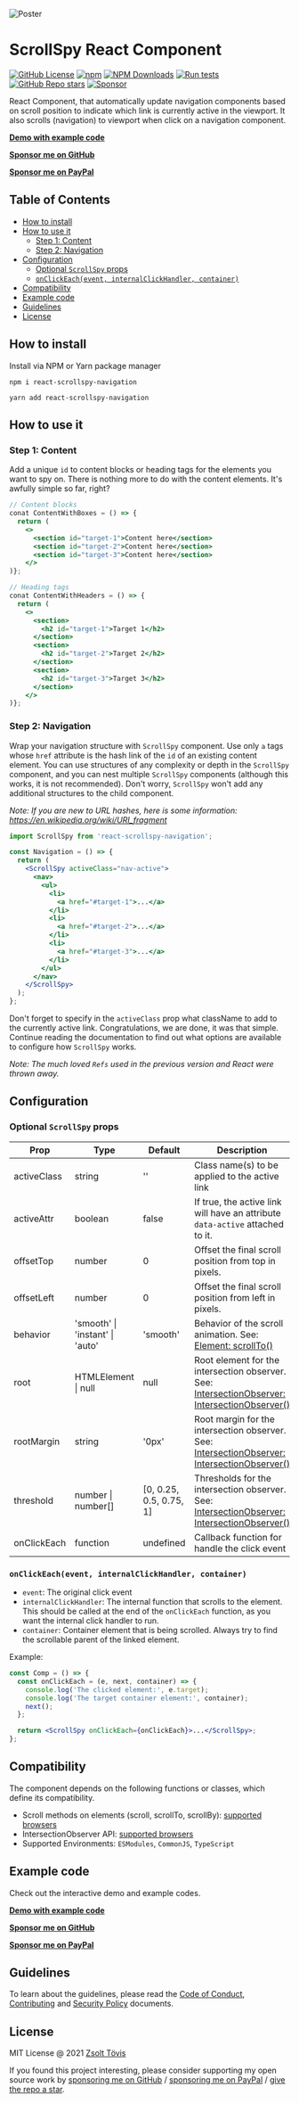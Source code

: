 ![Poster](assets/poster.png)

# ScrollSpy React Component

[![GitHub License](https://img.shields.io/github/license/toviszsolt/react-scrollspy?style=flat)](https://github.com/toviszsolt/react-scrollspy/blob/main/LICENSE)
[![npm](https://img.shields.io/npm/v/react-scrollspy-navigation?style=flat&color=red)](https://www.npmjs.com/package/react-scrollspy-navigation)
[![NPM Downloads](https://img.shields.io/npm/dw/react-scrollspy-navigation?style=flat&label=npm)](https://www.npmjs.com/package/react-scrollspy-navigation)
[![Run tests](https://github.com/toviszsolt/react-scrollspy/actions/workflows/main.yml/badge.svg)](https://github.com/toviszsolt/react-scrollspy/actions/workflows/main.yml)
[![GitHub Repo stars](https://img.shields.io/github/stars/toviszsolt/react-scrollspy?color=DAAA3F)](https://github.com/toviszsolt/react-scrollspy/stargazers)
[![Sponsor](https://img.shields.io/static/v1?label=sponsor&message=❤&color=ff69b4)](https://github.com/sponsors/toviszsolt)

React Component, that automatically update navigation components based on scroll position to indicate which link is
currently active in the viewport. It also scrolls (navigation) to viewport when click on a navigation component.

**[Demo with example code](https://32jhvk.csb.app)**

**[Sponsor me on GitHub](https://github.com/sponsors/toviszsolt)**

**[Sponsor me on PayPal](https://paypal.me/toviszsolt)**

## Table of Contents

<!-- TOC start (generated with https://github.com/derlin/bitdowntoc) -->

- [How to install](#how-to-install)
- [How to use it](#how-to-use-it)
  - [Step 1: Content](#step-1-content)
  - [Step 2: Navigation](#step-2-navigation)
- [Configuration](#configuration)
  - [Optional `ScrollSpy` props](#optional-scrollspy-props)
  - [`onClickEach(event, internalClickHandler, container)`](#onclickeachevent-internalclickhandler-container)
- [Compatibility](#compatibility)
- [Example code](#example-code)
- [Guidelines](#guidelines)
- [License](#license)

<!-- TOC end -->

## How to install

Install via NPM or Yarn package manager

```
npm i react-scrollspy-navigation
```

```
yarn add react-scrollspy-navigation
```

## How to use it

### Step 1: Content

Add a unique `id` to content blocks or heading tags for the elements you want to spy on. There is nothing more to do
with the content elements. It's awfully simple so far, right?

```jsx
// Content blocks
conat ContentWithBoxes = () => {
  return (
    <>
      <section id="target-1">Content here</section>
      <section id="target-2">Content here</section>
      <section id="target-3">Content here</section>
    </>
)};

// Heading tags
conat ContentWithHeaders = () => {
  return (
    <>
      <section>
        <h2 id="target-1">Target 1</h2>
      </section>
      <section>
        <h2 id="target-2">Target 2</h2>
      </section>
      <section>
        <h2 id="target-3">Target 3</h2>
      </section>
    </>
)};
```

### Step 2: Navigation

Wrap your navigation structure with `ScrollSpy` component. Use only `a` tags whose `href` attribute is the hash link of
the `id` of an existing content element. You can use structures of any complexity or depth in the `ScrollSpy` component,
and you can nest multiple `ScrollSpy` components (although this works, it is not recommended). Don't worry, `ScrollSpy`
won't add any additional structures to the child component.

_Note: If you are new to URL hashes, here is some information: https://en.wikipedia.org/wiki/URI_fragment_

```jsx
import ScrollSpy from 'react-scrollspy-navigation';
```

```jsx
const Navigation = () => {
  return (
    <ScrollSpy activeClass="nav-active">
      <nav>
        <ul>
          <li>
            <a href="#target-1">...</a>
          </li>
          <li>
            <a href="#target-2">...</a>
          </li>
          <li>
            <a href="#target-3">...</a>
          </li>
        </ul>
      </nav>
    </ScrollSpy>
  );
};
```

Don't forget to specify in the `activeClass` prop what className to add to the currently active link. Congratulations,
we are done, it was that simple. Continue reading the documentation to find out what options are available to configure
how `ScrollSpy` works.

_Note: The much loved `Refs` used in the previous version and React were thrown away._

## Configuration

### Optional `ScrollSpy` props

| Prop        | Type                            | Default                 | Description                                                                                                                                                                                         |
| ----------- | ------------------------------- | ----------------------- | --------------------------------------------------------------------------------------------------------------------------------------------------------------------------------------------------- |
| activeClass | string                          | ''                      | Class name(s) to be applied to the active link                                                                                                                                                      |
| activeAttr  | boolean                         | false                   | If true, the active link will have an attribute `data-active` attached to it.                                                                                                                       |
| offsetTop   | number                          | 0                       | Offset the final scroll position from top in pixels.                                                                                                                                                |
| offsetLeft  | number                          | 0                       | Offset the final scroll position from left in pixels.                                                                                                                                               |
| behavior    | 'smooth' \| 'instant' \| 'auto' | 'smooth'                | Behavior of the scroll animation. See: [Element: scrollTo()](https://developer.mozilla.org/en-US/docs/Web/API/Element/scrollTo#options)                                                             |
| root        | HTMLElement \| null             | null                    | Root element for the intersection observer. See: [IntersectionObserver: IntersectionObserver()](https://developer.mozilla.org/en-US/docs/Web/API/IntersectionObserver/IntersectionObserver#options) |
| rootMargin  | string                          | '0px'                   | Root margin for the intersection observer. See: [IntersectionObserver: IntersectionObserver()](https://developer.mozilla.org/en-US/docs/Web/API/IntersectionObserver/IntersectionObserver#options)  |
| threshold   | number \| number[]              | [0, 0.25, 0.5, 0.75, 1] | Thresholds for the intersection observer. See: [IntersectionObserver: IntersectionObserver()](https://developer.mozilla.org/en-US/docs/Web/API/IntersectionObserver/IntersectionObserver#options)   |
| onClickEach | function                        | undefined               | Callback function for handle the click event                                                                                                                                                        |

### `onClickEach(event, internalClickHandler, container)`

- `event`: The original click event
- `internalClickHandler`: The internal function that scrolls to the element. This should be called at the end of the
  `onClickEach` function, as you want the internal click handler to run.
- `container`: Container element that is being scrolled. Always try to find the scrollable parent of the linked element.

Example:

```jsx
const Comp = () => {
  const onClickEach = (e, next, container) => {
    console.log('The clicked element:', e.target);
    console.log('The target container element:', container);
    next();
  };

  return <ScrollSpy onClickEach={onClickEach}>...</ScrollSpy>;
};
```

## Compatibility

The component depends on the following functions or classes, which define its compatibility.

- Scroll methods on elements (scroll, scrollTo, scrollBy):
  [supported browsers](https://caniuse.com/element-scroll-methods)
- IntersectionObserver API: [supported browsers](https://caniuse.com/mdn-api_intersectionobserver)
- Supported Environments: `ESModules`, `CommonJS`, `TypeScript`

## Example code

Check out the interactive demo and example codes.

**[Demo with example code](https://32jhvk.csb.app)**

**[Sponsor me on GitHub](https://github.com/sponsors/toviszsolt)**

**[Sponsor me on PayPal](https://paypal.me/toviszsolt)**

## Guidelines

To learn about the guidelines, please read the [Code of Conduct](./CODE_OF_CONDUCT.md),
[Contributing](./CONTRIBUTING.md) and [Security Policy](./SECURITY.md) documents.

## License

MIT License @ 2021 [Zsolt Tövis](https://github.com/toviszsolt)

If you found this project interesting, please consider supporting my open source work by
[sponsoring me on GitHub](https://github.com/sponsors/toviszsolt) /
[sponsoring me on PayPal](https://www.paypal.com/paypalme/toviszsolt) /
[give the repo a star](https://github.com/toviszsolt/react-scrollspy).
